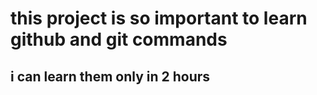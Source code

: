 # this project is so important to learn github and git commands
## i can learn them only in 2 hours

